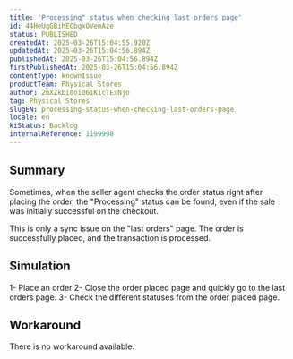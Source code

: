 ```yaml
---
title: 'Processing" status when checking last orders page'
id: 44HeUgGBihECbqxOVemAze
status: PUBLISHED
createdAt: 2025-03-26T15:04:55.920Z
updatedAt: 2025-03-26T15:04:56.894Z
publishedAt: 2025-03-26T15:04:56.894Z
firstPublishedAt: 2025-03-26T15:04:56.894Z
contentType: knownIssue
productTeam: Physical Stores
author: 2mXZkbi0oi061KicTExNjo
tag: Physical Stores
slugEN: processing-status-when-checking-last-orders-page
locale: en
kiStatus: Backlog
internalReference: 1199998
---
```


## Summary


Sometimes, when the seller agent checks the order status right after placing the order, the "Processing" status can be found, even if the sale was initially successful on the checkout.

This is only a sync issue on the "last orders" page. The order is successfully placed, and the transaction is processed.


##

## Simulation


1- Place an order
2- Close the order placed page and quickly go to the last orders page.
3- Check the different statuses from the order placed page.


##

## Workaround


There is no workaround available.





